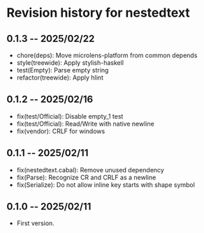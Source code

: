 # Revision history for nestedtext

## 0.1.3 -- 2025/02/22

* chore(deps): Move microlens-platform from common depends
* style(treewide): Apply stylish-haskell
* test(Empty): Parse empty string
* refactor(treewide): Apply hlint

## 0.1.2 -- 2025/02/16

* fix(test/Official): Disable empty\_1 test
* fix(test/Official): Read/Write with native newline
* fix(vendor): CRLF for windows

## 0.1.1 -- 2025/02/11

* fix(nestedtext.cabal): Remove unused dependency
* fix(Parse): Recognize CR and CRLF as a newline
* fix(Serialize): Do not allow inline key starts with shape symbol

## 0.1.0 -- 2025/02/11

* First version.

